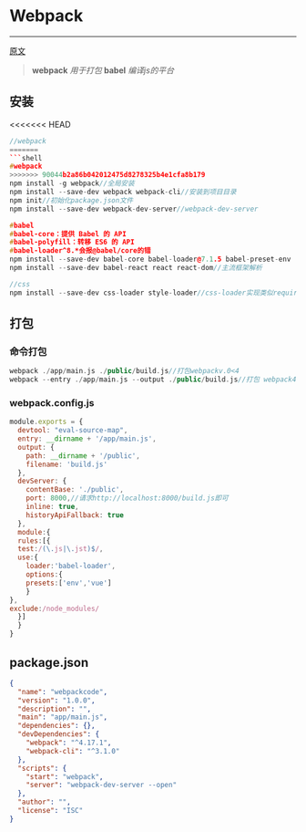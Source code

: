 # Webpack

---
[原文](https://www.jianshu.com/p/42e11515c10f)
> **webpack** *用于打包*
> **babel** *编译js的平台*

## 安装
<<<<<<< HEAD

```cpp
//webpack
=======
```shell
#webpack
>>>>>>> 90044b2a86b042012475d8278325b4e1cfa8b179
npm install -g webpack//全局安装
npm install --save-dev webpack webpack-cli//安装到项目目录
npm init//初始化package.json文件
npm install --save-dev webpack-dev-server//webpack-dev-server

#babel
#babel-core：提供 Babel 的 API
#babel-polyfill：转移 ES6 的 API
#babel-loader^8.*会报@babel/core的错
npm install --save-dev babel-core babel-loader@7.1.5 babel-preset-env
npm install --save-dev babel-react react react-dom//主流框架解析

//css
npm install --save-dev css-loader style-loader//css-loader实现类似require()，style-loader将样式引入页面

```

## 打包

### 命令打包

```cpp
webpack ./app/main.js ./public/build.js//打包webpackv.0<4
webpack --entry ./app/main.js --output ./public/build.js//打包 webpack4.0
```

### webpack.config.js

```javascript
module.exports = {
  devtool: "eval-source-map",
  entry: __dirname + '/app/main.js',
  output: {
    path: __dirname + '/public',
    filename: 'build.js'
  },
  devServer: {
    contentBase: './public',
    port: 8000,//请求http://localhost:8000/build.js即可
    inline: true,
    historyApiFallback: true
  },
  module:{
  rules:[{
  test:/(\.js|\.jst)$/,
  use:{
    loader:'babel-loader',
    options:{
    presets:['env','vue']
    }
},
exclude:/node_modules/
  }]
  }
}
```

## package.json

```json
{
  "name": "webpackcode",
  "version": "1.0.0",
  "description": "",
  "main": "app/main.js",
  "dependencies": {},
  "devDependencies": {
    "webpack": "^4.17.1",
    "webpack-cli": "^3.1.0"
  },
  "scripts": {
    "start": "webpack",
    "server": "webpack-dev-server --open"
  },
  "author": "",
  "license": "ISC"
}
```